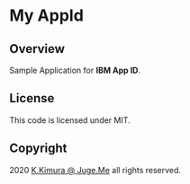 # My AppId

## Overview

Sample Application for **IBM App ID**.

## License

This code is licensed under MIT.

## Copyright

2020 [K.Kimura @ Juge.Me](https://github.com/dotnsf) all rights reserved.
